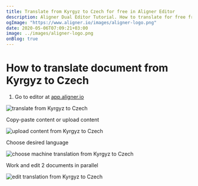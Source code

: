```yaml
---
title: Translate from Kyrgyz to Czech for free in Aligner Editor
description: Aligner Dual Editor Tutorial. How to translate for free from Kyrgyz to Czech. Aligner is multilingual document management platform. 
ogImage: "https://www.aligner.io/images/aligner-logo.png"
date: 2020-05-06T07:09:21+03:00
image: ../images/aligner-logo.png
onBlog: true
---
```


# How to translate document from Kyrgyz to Czech

1. Go to editor at [app.aligner.io](https://app.aligner.io "Aligner App web page")

![translate from Kyrgyz to Czech](../aligner-blank-editor.png "translate from Kyrgyz to Czech")

Copy-paste content or upload content

![upload content from Kyrgyz to Czech](../aligner-uploaded-document.png "upload content from Kyrgyz to Czech")

Choose desired language

![choose machine translation from Kyrgyz to Czech](../aligner-language-dropdown.png "choose machine translation from Kyrgyz to Czech")

Work and edit 2 documents in parallel

![edit translation from Kyrgyz to Czech](../aligner-double-sitded-editor.png "edit translation from Kyrgyz to Czech")

